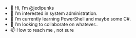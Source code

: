 - 👋 Hi, I’m @jedipunks
- 👀 I’m interested in system administration.
- 🌱 I’m currently learning PowerShell and maybe some C#. 
- 💞️ I’m looking to collaborate on whatever..
- 📫 How to reach me , not sure

<!---
jedipunks/jedipunks is a ✨ special ✨ repository because its `README.md` (this file) appears on your GitHub profile.
You can click the Preview link to take a look at your changes.
--->
